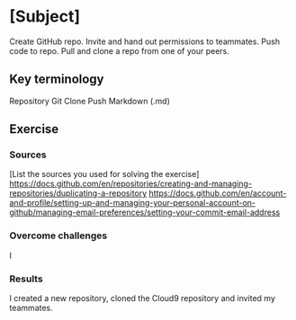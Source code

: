 # [Subject]
Create GitHub repo. Invite and hand out permissions to teammates. Push code to repo. Pull and clone a repo from one of your peers.

## Key terminology
Repository
Git
Clone
Push
Markdown (.md)

## Exercise
### Sources
[List the sources you used for solving the exercise]
https://docs.github.com/en/repositories/creating-and-managing-repositories/duplicating-a-repository
https://docs.github.com/en/account-and-profile/setting-up-and-managing-your-personal-account-on-github/managing-email-preferences/setting-your-commit-email-address
### Overcome challenges
I 

### Results
I created a new repository, cloned the Cloud9 repository and invited my teammates.
